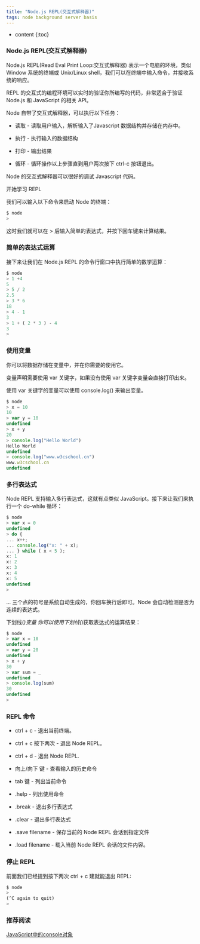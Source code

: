 ```yaml
---
title: "Node.js REPL(交互式解释器)"
tags: node background server basis
---
```






* content
{:toc}






### Node.js REPL(交互式解释器)

Node.js REPL(Read Eval Print Loop:交互式解释器) 表示一个电脑的环境，类似 Window 系统的终端或 Unix/Linux shell，我们可以在终端中输入命令，并接收系统的响应。

REPL 的交互式的编程环境可以实时的验证你所编写的代码，非常适合于验证 Node.js 和 JavaScript 的相关 API。

Node 自带了交互式解释器，可以执行以下任务：

- 读取 - 读取用户输入，解析输入了Javascript 数据结构并存储在内存中。

- 执行 - 执行输入的数据结构

- 打印 - 输出结果

- 循环 - 循环操作以上步骤直到用户两次按下 ctrl-c 按钮退出。

Node 的交互式解释器可以很好的调试 Javascript 代码。

开始学习 REPL

我们可以输入以下命令来启动 Node 的终端：

```javascript
$ node
> 
```
这时我们就可以在 > 后输入简单的表达式，并按下回车键来计算结果。

### 简单的表达式运算
接下来让我们在 Node.js REPL 的命令行窗口中执行简单的数学运算：

```javascript
$ node
> 1 +4
5
> 5 / 2
2.5
> 3 * 6
18
> 4 - 1
3
> 1 + ( 2 * 3 ) - 4
3
>
```
### 使用变量
你可以将数据存储在变量中，并在你需要的使用它。

变量声明需要使用 var 关键字，如果没有使用 var 关键字变量会直接打印出来。

使用 var 关键字的变量可以使用 console.log() 来输出变量。

```javascript
$ node
> x = 10
10
> var y = 10
undefined
> x + y
20
> console.log("Hello World")
Hello World
undefined
> console.log("www.w3cschool.cn")
www.w3cschool.cn
undefined
```
### 多行表达式
Node REPL 支持输入多行表达式，这就有点类似 JavaScript。接下来让我们来执行一个 do-while 循环：
```javascript
$ node
> var x = 0
undefined
> do {
... x++;
... console.log("x: " + x);
... } while ( x < 5 );
x: 1
x: 2
x: 3
x: 4
x: 5
undefined
>
```
... 三个点的符号是系统自动生成的，你回车换行后即可。Node 会自动检测是否为连续的表达式。

下划线(_)变量
你可以使用下划线(_)获取表达式的运算结果：
```javascript
$ node
> var x = 10
undefined
> var y = 20
undefined
> x + y
30
> var sum = _
undefined
> console.log(sum)
30
undefined
>
```
### REPL 命令
- ctrl + c - 退出当前终端。

- ctrl + c 按下两次 - 退出 Node REPL。

- ctrl + d - 退出 Node REPL.

- 向上/向下 键 - 查看输入的历史命令

- tab 键 - 列出当前命令

- .help - 列出使用命令

- .break - 退出多行表达式

- .clear - 退出多行表达式

- .save filename - 保存当前的 Node REPL 会话到指定文件

- .load filename - 载入当前 Node REPL 会话的文件内容。

### 停止 REPL
前面我们已经提到按下两次 ctrl + c 建就能退出 REPL:
```javascript
$ node
>
(^C again to quit)
>
```
### 推荐阅读 
[JavaScript中的console对象](https://www.w3cschool.cn/javascript_guide/javascript_guide-9hey2691.html)


